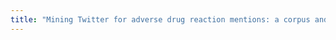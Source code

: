 ```yaml
---
title: "Mining Twitter for adverse drug reaction mentions: a corpus and classification benchmark"
---
```

<Link to publication>
